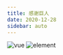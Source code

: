 ```yaml
---
title: 感谢巨人
date: 2020-12-28
sidebar: auto
---
```


![vue](/image/vue.png)
![element](/image/element.png)
